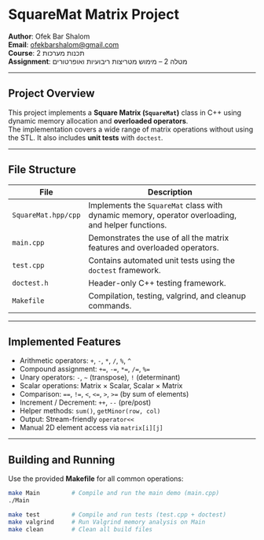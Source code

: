 # SquareMat Matrix Project

**Author**: Ofek Bar Shalom  
**Email**: ofekbarshalom@gmail.com  
**Course**: תכנות מערכות 2  
**Assignment**: מטלה 2 – מימוש מטריצות ריבועיות ואופרטורים

---

##  Project Overview

This project implements a **Square Matrix (`SquareMat`)** class in C++ using dynamic memory allocation and **overloaded operators**.  
The implementation covers a wide range of matrix operations without using the STL. It also includes **unit tests** with `doctest`.

---

##  File Structure

| File             | Description |
|------------------|-------------|
| `SquareMat.hpp/cpp` | Implements the `SquareMat` class with dynamic memory, operator overloading, and helper functions. |
| `main.cpp`           | Demonstrates the use of all the matrix features and overloaded operators. |
| `test.cpp`           | Contains automated unit tests using the `doctest` framework. |
| `doctest.h`          | Header-only C++ testing framework. |
| `Makefile`           | Compilation, testing, valgrind, and cleanup commands. |

---

##  Implemented Features

- Arithmetic operators: `+`, `-`, `*`, `/`, `%`, `^`
- Compound assignment: `+=`, `-=`, `*=`, `/=`, `%=`
- Unary operators: `-`, `~` (transpose), `!` (determinant)
- Scalar operations: Matrix × Scalar, Scalar × Matrix
- Comparison: `==`, `!=`, `<`, `<=`, `>`, `>=` (by sum of elements)
- Increment / Decrement: `++`, `--` (pre/post)
- Helper methods: `sum()`, `getMinor(row, col)`
- Output: Stream-friendly `operator<<`
- Manual 2D element access via `matrix[i][j]`

---

##  Building and Running

Use the provided **Makefile** for all common operations:

```bash
make Main         # Compile and run the main demo (main.cpp)
./Main

make test         # Compile and run tests (test.cpp + doctest)
make valgrind     # Run Valgrind memory analysis on Main
make clean        # Clean all build files
